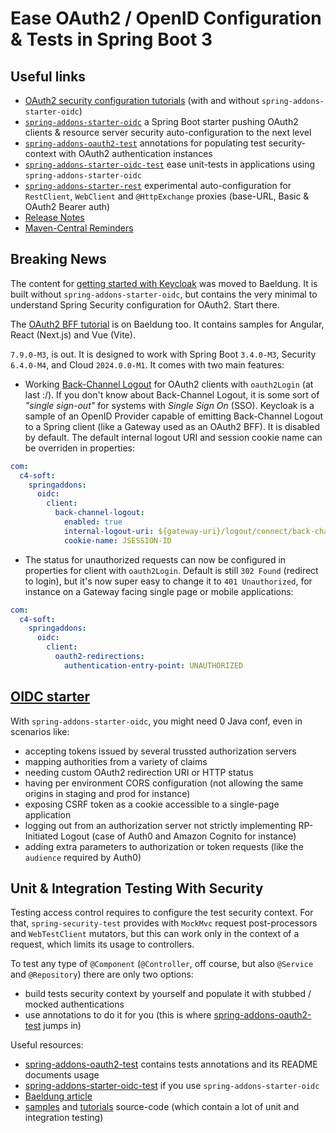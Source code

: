 # Ease OAuth2 / OpenID Configuration & Tests in Spring Boot 3 

## Useful links
- [OAuth2 security configuration tutorials](https://github.com/ch4mpy/spring-addons/tree/master/samples/tutorials#securing-spring-applications-with-oauth2) (with and without `spring-addons-starter-oidc`)
- [`spring-addons-starter-oidc`](https://github.com/ch4mpy/spring-addons/tree/master/spring-addons-starter-oidc) a Spring Boot starter pushing OAuth2 clients & resource server security auto-configuration to the next level
- [`spring-addons-oauth2-test`](https://github.com/ch4mpy/spring-addons/tree/master/spring-addons-oauth2-test) annotations for populating test security-context with OAuth2 authentication instances
- [`spring-addons-starter-oidc-test`](https://github.com/ch4mpy/spring-addons/tree/master/spring-addons-starter-oidc-test) ease unit-tests in applications using `spring-addons-starter-oidc`
- [`spring-addons-starter-rest`](https://github.com/ch4mpy/spring-addons/tree/master/spring-addons-starter-rest) experimental auto-configuration for `RestClient`, `WebClient` and `@HttpExchange` proxies (base-URL, Basic & OAuth2 Bearer auth)
- [Release Notes](https://github.com/ch4mpy/spring-addons/tree/master/release-notes.md)
- [Maven-Central Reminders](https://github.com/ch4mpy/spring-addons/tree/master/maven-central.md)

## Breaking News

The content for [getting started with Keycloak](https://www.baeldung.com/spring-boot-keycloak) was moved to Baeldung. It is built without `spring-addons-starter-oidc`, but contains the very minimal to understand Spring Security configuration for OAuth2. Start there.

The [OAuth2 BFF tutorial](https://www.baeldung.com/spring-cloud-gateway-bff-oauth2) is on Baeldung too. It contains samples for Angular, React (Next.js) and Vue (Vite).

`7.9.0-M3`, is out. It is designed to work with Spring Boot `3.4.0-M3`, Security `6.4.0-M4`, and Cloud `2024.0.0-M1`. It comes with two main features:
- Working [Back-Channel Logout](https://openid.net/specs/openid-connect-backchannel-1_0.html) for OAuth2 clients with `oauth2Login` (at last :/). If you don't know about Back-Channel Logout, it is some sort of *"single sign-out"* for systems with *Single Sign On* (SSO). Keycloak is a sample of an OpenID Provider capable of emitting Back-Channel Logout to a Spring client (like a Gateway used as an OAuth2 BFF). It is disabled by default. The default internal logout URI and session cookie name can be overriden in properties:
```yaml
com:
  c4-soft:
    springaddons:
      oidc:
        client:
          back-channel-logout:
            enabled: true
            internal-logout-uri: ${gateway-uri}/logout/connect/back-channel/quiz-bff
            cookie-name: JSESSION-ID
```
- The status for unauthorized requests can now be configured in properties for client with `oauth2Login`. Default is still `302 Found` (redirect to login), but it's now super easy to change it to `401 Unauthorized`, for instance on a Gateway facing single page or mobile applications:
```yaml
com:
  c4-soft:
    springaddons:
      oidc:
        client:
          oauth2-redirections:
            authentication-entry-point: UNAUTHORIZED
```

## [OIDC starter](https://github.com/ch4mpy/spring-addons/tree/master/spring-addons-starter-oidc)

With `spring-addons-starter-oidc`, you might need 0 Java conf, even in scenarios like:
- accepting tokens issued by several trussted authorization servers
- mapping authorities from a variety of claims
- needing custom OAuth2 redirection URI or HTTP status
- having per environment CORS configuration (not allowing the same origins in staging and prod for instance)
- exposing CSRF token as a cookie accessible to a single-page application
- logging out from an authorization server not strictly implementing RP-Initiated Logout (case of Auth0 and Amazon Cognito for instance)
- adding extra parameters to authorization or token requests (like the `audience` required by Auth0)

## Unit & Integration Testing With Security

Testing access control requires to configure the test security context.  For that, `spring-security-test` provides with `MockMvc` request post-processors and `WebTestClient` mutators, but this can work only in the context of a request, which limits its usage to controllers.

To test any type of `@Component` (`@Controller`, off course, but also `@Service` and `@Repository`) there are  only two options:
- build tests security context by yourself and populate it with stubbed / mocked authentications
- use annotations to do it for you (this is where [spring-addons-oauth2-test](https://github.com/ch4mpy/spring-addons/tree/master/spring-addons-oauth2-test) jumps in)

Useful resources:
- [spring-addons-oauth2-test](https://github.com/ch4mpy/spring-addons/tree/master/spring-addons-oauth2-test) contains tests annotations and its README documents usage
- [spring-addons-starter-oidc-test](https://github.com/ch4mpy/spring-addons/tree/master/spring-addons-starter-oidc-test) if you use `spring-addons-starter-oidc`
- [Baeldung article](https://www.baeldung.com/spring-oauth-testing-access-control)
- [samples](https://github.com/ch4mpy/spring-addons/tree/master/samples) and [tutorials](https://github.com/ch4mpy/spring-addons/tree/master/samples/tutorials) source-code (which contain a lot of unit and integration testing)
